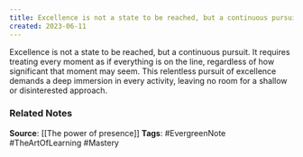 ```yaml
---
title: Excellence is not a state to be reached, but a continuous pursuit
created: 2023-06-11
---
```


Excellence is not a state to be reached, but a continuous pursuit. It requires treating every moment as if everything is on the line, regardless of how significant that moment may seem. This relentless pursuit of excellence demands a deep immersion in every activity, leaving no room for a shallow or disinterested approach.

### Related Notes
**Source**: [[The power of presence]]
**Tags**: #EvergreenNote #TheArtOfLearning #Mastery 
